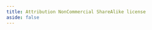 ```yaml
---
title: Attribution NonCommercial ShareAlike license
aside: false
---
```


<script lang='ts' setup>

import LicenseProxy from '@/_comp/LicenseProxy.vue'

</script>

<LicenseProxy></LicenseProxy>
